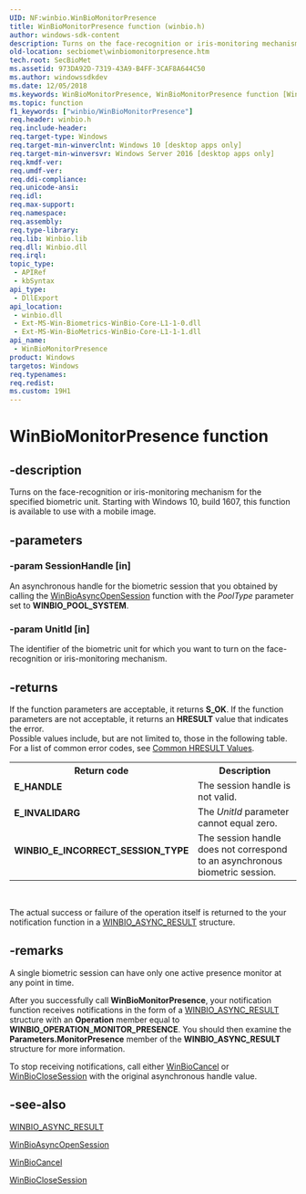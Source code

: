 ```yaml
---
UID: NF:winbio.WinBioMonitorPresence
title: WinBioMonitorPresence function (winbio.h)
author: windows-sdk-content
description: Turns on the face-recognition or iris-monitoring mechanism for the specified biometric unit. Starting with Windows 10, build 1607, this function is available to use with a mobile image.
old-location: secbiomet\winbiomonitorpresence.htm
tech.root: SecBioMet
ms.assetid: 973DA92D-7319-43A9-B4FF-3CAF8A644C50
ms.author: windowssdkdev
ms.date: 12/05/2018
ms.keywords: WinBioMonitorPresence, WinBioMonitorPresence function [Windows Biometric Framework API], secbiomet.winbiomonitorpresence, winbio/WinBioMonitorPresence
ms.topic: function
f1_keywords: ["winbio/WinBioMonitorPresence"]
req.header: winbio.h
req.include-header: 
req.target-type: Windows
req.target-min-winverclnt: Windows 10 [desktop apps only]
req.target-min-winversvr: Windows Server 2016 [desktop apps only]
req.kmdf-ver: 
req.umdf-ver: 
req.ddi-compliance: 
req.unicode-ansi: 
req.idl: 
req.max-support: 
req.namespace: 
req.assembly: 
req.type-library: 
req.lib: Winbio.lib
req.dll: Winbio.dll
req.irql: 
topic_type:
 - APIRef
 - kbSyntax
api_type:
 - DllExport
api_location:
 - winbio.dll
 - Ext-MS-Win-Biometrics-WinBio-Core-L1-1-0.dll
 - Ext-MS-Win-BioMetrics-WinBio-Core-L1-1-1.dll
api_name:
 - WinBioMonitorPresence
product: Windows
targetos: Windows
req.typenames: 
req.redist: 
ms.custom: 19H1
---
```


# WinBioMonitorPresence function


## -description


Turns on the face-recognition or iris-monitoring mechanism for the specified biometric unit. Starting with Windows 10, build 1607, this  function is available to use with a mobile image.


## -parameters




### -param SessionHandle [in]

An asynchronous handle for the biometric session that you obtained by  calling the <a href="https://docs.microsoft.com/windows/desktop/api/winbio/nf-winbio-winbioasyncopensession">WinBioAsyncOpenSession</a> function with the <i>PoolType</i> parameter set to <b>WINBIO_POOL_SYSTEM</b>.


### -param UnitId [in]

The identifier of the biometric unit for which you want to turn on the  face-recognition or iris-monitoring mechanism.


## -returns



If the function parameters are acceptable, it returns <b>S_OK</b>. If the function parameters are not acceptable, it returns an <b>HRESULT</b> value that indicates the error.  
Possible values include, but are not limited to, those in the following table.  For a list of common error codes, see <a href="https://docs.microsoft.com/windows/desktop/SecCrypto/common-hresult-values">Common HRESULT Values</a>.

<table>
<tr>
<th>Return code</th>
<th>Description</th>
</tr>
<tr>
<td width="40%">
<dl>
<dt><b><b>E_HANDLE</b></b></dt>
</dl>
</td>
<td width="60%">
The session handle is not valid.

</td>
</tr>
<tr>
<td width="40%">
<dl>
<dt><b><b>E_INVALIDARG</b></b></dt>
</dl>
</td>
<td width="60%">
The <i>UnitId</i> parameter cannot equal zero.

</td>
</tr>
<tr>
<td width="40%">
<dl>
<dt><b><b>WINBIO_E_INCORRECT_SESSION_TYPE</b></b></dt>
</dl>
</td>
<td width="60%">
The session handle does not correspond to an asynchronous biometric session.

</td>
</tr>
</table>
 

The actual success or failure of the operation itself is returned to the your notification function in a <a href="https://docs.microsoft.com/windows/desktop/api/winbio/ns-winbio-_winbio_async_result">WINBIO_ASYNC_RESULT</a> structure.




## -remarks



A single biometric session can have only one active presence monitor at any point in time.

After you successfully call <b>WinBioMonitorPresence</b>, your notification  function receives notifications in the form of a <a href="https://docs.microsoft.com/windows/desktop/api/winbio/ns-winbio-_winbio_async_result">WINBIO_ASYNC_RESULT</a> structure with an <b>Operation</b> member equal to <b>WINBIO_OPERATION_MONITOR_PRESENCE</b>. You should then examine the <b>Parameters.MonitorPresence</b> member of the <b>WINBIO_ASYNC_RESULT</b> structure for more information.

To stop receiving notifications, call either <a href="https://docs.microsoft.com/windows/desktop/api/winbio/nf-winbio-winbiocancel">WinBioCancel</a> or <a href="https://docs.microsoft.com/windows/desktop/api/winbio/nf-winbio-winbioclosesession">WinBioCloseSession</a> with the original asynchronous handle value.




## -see-also




<a href="https://docs.microsoft.com/windows/desktop/api/winbio/ns-winbio-_winbio_async_result">WINBIO_ASYNC_RESULT</a>



<a href="https://docs.microsoft.com/windows/desktop/api/winbio/nf-winbio-winbioasyncopensession">WinBioAsyncOpenSession</a>



<a href="https://docs.microsoft.com/windows/desktop/api/winbio/nf-winbio-winbiocancel">WinBioCancel</a>



<a href="https://docs.microsoft.com/windows/desktop/api/winbio/nf-winbio-winbioclosesession">WinBioCloseSession</a>
 

 

